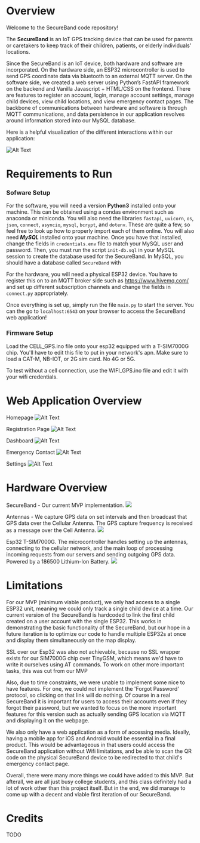# Overview

Welcome to the SecureBand code repository! 

The **SecureBand** is an IoT GPS tracking device that can be used for parents or caretakers to keep track of their children, patients, or elderly individuals’ locations.

Since the SecureBand is an IoT device, both hardware and software are incorporated. On the hardware side, an ESP32 microcontroller is used to send GPS coordinate data via bluetooth to an external MQTT server. 
On the software side, we created a web server using Python’s FastAPI framework on the backend and Vanilla Javascript + HTML/CSS on the frontend. There are features to register an account, login, manage account settings, manage child devices, view child locations, and view emergency contact pages. 
The backbone of communications between hardware and software is through MQTT communications, and 
data persistence in our application revolves around  information stored into our MySQL database.

Here is a helpful visualization of the different interactions within our application:

![Alt Text](images/dataflow.png)

# Requirements to Run

### Sofware Setup
For the software, you will need a version **Python3** installed onto your machine. This can be obtained using a condas environment such as anaconda or miniconda. You will also need the libraries ```fastapi```, ```uvicorn```, ```os```, ```json```, ```connect```, ```asyncio```, ```mysql```, ```bcrypt```, and ```dotenv```. 
These are quite a few, so feel free to look up how to properly import each of them online. You will also need ***MySQL*** installed onto your machine. Once you have that installed, change the fields in ```credentials.env``` file to match your MySQL user and password.
Then, you must run the script ```init-db.sql``` in your MySQL session to create the database used for the SecureBand.
In MySQL, you should have a database called ```SecureBand``` with 

For the hardware, you will need a physical ESP32 device. You have to register this on to an MQTT broker side such as https://www.hivemq.com/ and set up different subscription channels and change the fields in ```connect.py``` appropriately.

Once everything is set up, simply run the file ```main.py``` to start the server. You can the go to ```localhost:6543``` on your browser to access the SecureBand web application!

### Firmware Setup
Load the CELL_GPS.ino file onto your esp32 equipped with a T-SIM7000G chip. You'll have to edit this file to put in your network's apn. Make sure to load a CAT-M, NB-IOT, or 2G sim card. No 4G or 5G.

To test without a cell connection, use the WIFI_GPS.ino file and edit it with your wifi credentials.

# Web Application Overview

Homepage
![Alt Text](images/homepage.png)

Registration Page
![Alt Text](images/registration.png)

Dashboard
![Alt Text](images/dashboard.png)

Emergency Contact
![Alt Text](images/contact.png)

Settings
![Alt Text](images/settings.png)

# Hardware Overview
SecureBand - Our current MVP implementation.
![](images/secureband.png)

Antennas - We capture GPS data on set intervals and then broadcast that GPS data over the Cellular Antenna. The GPS capture frequency is received as a message over the Cell Antenna.
![](images/antennas.png)

Esp32 T-SIM7000G. The microcontroller handles setting up the antennas, connecting to the cellular network, and the main loop of processing incoming requests from our servers and sending outgoing GPS data. Powered by a 186500 Lithium-Ion Battery.
![](images/esp32.png)





# Limitations
For our MVP (minimum viable product), we only had access to a single ESP32 unit, meaning we could only track a single child device at a time. Our current version of the SecureBand is hardcoded to link the first child created on a user account with the single ESP32. This works in demonstrating the basic functionality of the SecureBand, but our hope in a future iteration is to optimize our code to handle multiple ESP32s at once and display them simultaneously on the map display.

SSL over our Esp32 was also not achievable, because no SSL wrapper exists for our SIM7000G chip over TinyGSM, which means we'd have to write it ourselves using AT commands. To work on other more important tasks, this was cut from our MVP

Also, due to time constraints, we were unable to implement some nice to have features. For one, we could not implement the 'Forgot Password' protocol, so clicking on that link will do nothing. Of course in a real SecureBand it is important for users to access their accounts even if they forgot their password, but we wanted to focus on the more important features for this version such as actually sending GPS location via MQTT and displaying it on the webpage.

We also only have a web application as a form of accessing media. Ideally, having a mobile app for iOS and Android would be essential in a final product. This would be advantageous in that users could access the SecureBand application without Wifi limitations, and be able to scan the QR code on the physical SecureBand device to be redirected to that child's emergency contact page.

Overall, there were many more things we could have added to this MVP. But afterall, we are all just busy college students, and this class definitely had a lot of work other than this project itself. But in the end, we did manage to come up with a decent and viable first iteration of our SecureBand.

# Credits

TODO